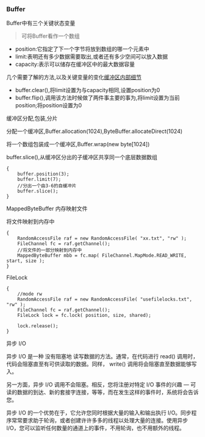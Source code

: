 ### Buffer
Buffer中有三个关键状态变量

> 可将Buffer看作一个数组

<ul>

<li>position:它指定了下一个字节将放到数组的哪一个元素中</li>

<li>limit:表明还有多少数据需要取出,或者还有多少空间可以放入数据</li>

<li>capacity:表示可以储存在缓冲区中的最大数据容量</li>

</ul>

几个需要了解的方法,以及关键变量的变化[缓冲区内部细节](http://www.ibm.com/developerworks/cn/education/java/j-nio/index.html)

<ul>

<li>buffer.clear(),将limit设置为与capacity相同,设置position为0

<li>buffer.flip(),调用该方法时候做了两件事主要的事为,将limit设置为当前position;将position设置为0

</ul>

缓冲区分配,包装,分片

分配一个缓冲区,Buffer.allocation(1024),ByteBuffer.allocateDirect(1024)

将一个数组包装成一个缓冲区,Buffer.wrap(new byte[1024])

buffer.slice(),从缓冲区分出的子缓冲区共享同一个底层数据数组

	{
		buffer.position(3);
		buffer.limit(7);
		//分出一个由3-6的自缓冲片
		buffer.slice();
	}
	
MappedByteBuffer 内存映射文件

将文件映射到内存中

	{
		RandomAccessFile raf = new RandomAccessFile( "xx.txt", "rw" );
		FileChannel fc = raf.getChannel();
		//将文件的一部分映射到内存中
    	MappedByteBuffer mbb = fc.map( FileChannel.MapMode.READ_WRITE, start, size );
	}

FileLock

	{
		//mode rw
		RandomAccessFile raf = new RandomAccessFile( "usefilelocks.txt", "rw" );
		FileChannel fc = raf.getChannel();
		FileLock lock = fc.lock( position, size, shared);	
		
		lock.release();
	}
	
异步 I/O

异步 I/O 是一种 没有阻塞地 读写数据的方法。通常，在代码进行 read() 调用时，代码会阻塞直至有可供读取的数据。同样， write() 调用将会阻塞直至数据能够写入。

另一方面，异步 I/O 调用不会阻塞。相反，您将注册对特定 I/O 事件的兴趣 ― 可读的数据的到达、新的套接字连接，等等，而在发生这样的事件时，系统将会告诉您。

异步 I/O 的一个优势在于，它允许您同时根据大量的输入和输出执行 I/O。同步程序常常要求助于轮询，或者创建许许多多的线程以处理大量的连接。使用异步 I/O，您可以监听任何数量的通道上的事件，不用轮询，也不用额外的线程。	





